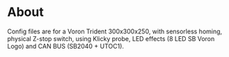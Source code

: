 # About
Config files are for a Voron Trident 300x300x250, with sensorless homing, physical Z-stop switch, using Klicky probe, LED effects (8 LED SB Voron Logo) and CAN BUS (SB2040 + UTOC1).
